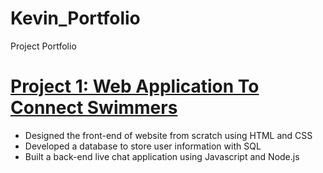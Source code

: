 # Kevin_Portfolio
Project Portfolio

# [Project 1: Web Application To Connect Swimmers](https://github.com/swimkevin/SwimChats)
* Designed the front-end of website from scratch using HTML and CSS
* Developed a database to store user information with SQL
* Built a back-end live chat application using Javascript and Node.js
